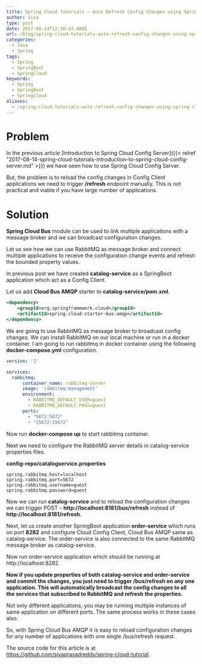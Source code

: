 ```yaml
---
title: Spring Cloud Tutorials – Auto Refresh Config Changes using Spring Cloud Bus
author: Siva
type: post
date: 2017-08-14T12:30:43.000Z
url: /blog/spring-cloud-tutorials-auto-refresh-config-changes-using-spring-cloud-bus/
categories:
  - Java
  - Spring
tags:
  - Spring
  - SpringBoot
  - SpringCloud
keywords:
  - Spring
  - SpringBoot
  - SpringCloud
aliases:
  - /spring-cloud-tutorials-auto-refresh-config-changes-using-spring-cloud-bus/
---
```

# Problem

In the previous article [Introduction to Spring Cloud Config Server]({{< relref "2017-08-14-spring-cloud-tutorials-introduction-to-spring-cloud-config-server.md" >}})  we have seen how to use Spring Cloud Config Server.

But, the problem is to reload the config changes in Config Client applications we need to trigger **/refresh** endpoint manually. This is not practical and viable if you have large number of applications.

<!--more-->


# Solution

**Spring Cloud Bus** module can be used to link multiple applications with a message broker and we can broadcast configuration changes.

Let us see how we can use RabbitMQ as message broker and connect multiple applications to receive the configuration change events and refresh the bounded property values.

In previous post we have created **catalog-service** as a SpringBoot application which act as a Config Client.
  
Let us add **Cloud Bus AMQP** starter to **catalog-service/pom.xml**.

```xml
<dependency>
	<groupId>org.springframework.cloud</groupId>
	<artifactId>spring-cloud-starter-bus-amqp</artifactId>
</dependency>
```

We are going to use RabbitMQ as message broker to broadcast config changes. We can install RabbitMQ on our local machine or run in a docker container. I am going to run rabbitmq in docker container using the following **docker-compose.yml** configuration.

```yml
version: '2'

services:
  rabbitmq:
      container_name: rabbitmq-server
      image: 'rabbitmq:management'
      environment:
        - RABBITMQ_DEFAULT_USER=guest
        - RABBITMQ_DEFAULT_PASS=guest
      ports:
        - "5672:5672"
        - "15672:15672"
```

Now run **docker-compose up** to start rabbitmq container.

Next we need to configure the RabbitMQ server details in catalog-service properties files.

**config-repo/catalogservice.properties**

```properties
spring.rabbitmq.host=localhost
spring.rabbitmq.port=5672
spring.rabbitmq.username=guest
spring.rabbitmq.password=guest
```

Now we can run **catalog-service** and to reload the configuration changes we can trigger POST &#8211; **http://localhost:8181/bus/refresh** instead of **http://localhost:8181/refresh**.

Next, let us create another SpringBoot application **order-service** which runs on port **8282** and configure Cloud Config Client, Cloud Bus AMQP same as catalog-service. The order-service is also connected to the same RabbitMQ message broker as catalog-service.

Now run order-service application which should be running at http://localhost:8282.

**Now if you update properties of both catalog-service and order-service and commit the changes, you just need to trigger /bus/refresh on any one application. This will automatically broadcast the config changes to all the services that subscribed to RabbitMQ and refresh the properties.**

Not only different applications, you may be running multiple instances of same application on different ports. The same process works in these cases also.

So, with Spring Cloud Bus AMQP it is easy to reload configuration changes for any number of applications with one single /bus/refresh request.

The source code for this article is at https://github.com/sivaprasadreddy/spring-cloud-tutorial.
